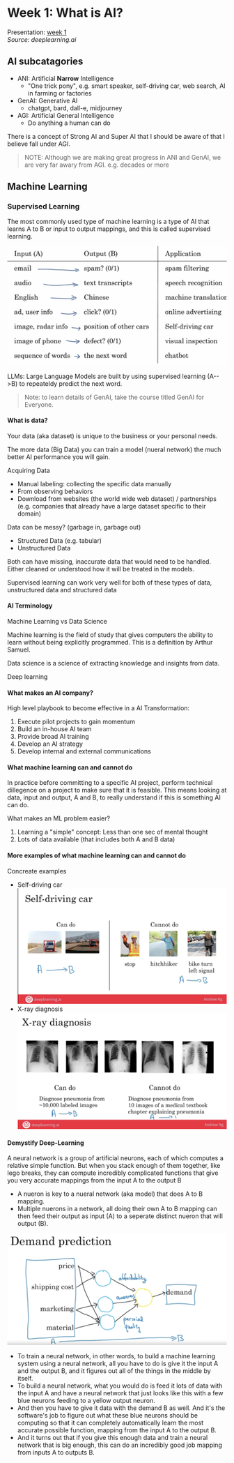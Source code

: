 # Week 1: What is AI?

Presentation: [week 1](docs/wk1/W1.pdf)
<br/>
*Source: deeplearning.ai*

## AI subcatagories

- ANI: Artificial **Narrow** Intelligence
    - "One trick pony", e.g. smart speaker, self-driving car, web search, AI in farming or factories 
- GenAI: Generative AI
    - chatgpt, bard, dall-e, midjourney
- AGI: Artificial General Intelligence
    - Do anything a human can do

There is a concept of Strong AI and Super AI that I should be aware of that I believe fall under AGI. 

> NOTE: Although we are making great progress in ANI and GenAI, we are very far awary from AGI. e.g. decades or more

## Machine Learning

### Supervised Learning
The most commonly used type of machine learning is a type of AI that learns A to B or input to output mappings, and this is called supervised learning.

![alt text](docs/wk1/a-and-b-mapping.png)

LLMs: Large Language Models are built by using supervised learning (A-->B) to repeateldy predict the next word.

> Note: to learn details of GenAI, take the course titled GenAI for Everyone.

#### What is data?

Your data (aka dataset) is unique to the business or your personal needs.

The more data (Big Data) you can train a model (nueral network) the much better AI performance you will gain.

Acquiring Data
- Manual labeling: collecting the specific data manually
- From observing behaviors
- Download from websites (the world wide web dataset) / partnerships (e.g. companies that already have a large dataset specific to their domain)

Data can be messy? (garbage in, garbage out)

- Structured Data (e.g. tabular)
- Unstructured Data

Both can have missing, inaccurate data that would need to be handled. Either cleaned or understood how it will be treated in the models.

Supervised learning can work very well for both of these types of data, unstructured data and structured data

#### AI Terminology

Machine Learning vs Data Science

Machine learning is the field of study that gives computers the ability to learn without being explicitly programmed. This is a definition by Arthur Samuel.

Data science is a science of extracting knowledge and insights from data.

Deep learning

#### What makes an AI company?

High level playbook to become effective in a AI Transformation:
1. Execute pilot projects to gain momentum
2. Build an in-house AI team
3. Provide broad AI training
4. Develop an AI strategy
5. Develop internal and external communications

#### What machine learning can and cannot do

In practice before committing to a specific AI project, perform technical dillegence on a project to make sure that it is feasible. 
This means looking at data, input and output, A and B, to really understand if this is something AI can do. 

What makes an ML problem easier?
1. Learning a "simple" concept: Less than one sec of mental thought
2. Lots of data available (that includes both A and B data)

#### More examples of what machine learning can and cannot do

Concreate examples
- Self-driving car
![alt text](docs//wk1/self-driving.png)
- X-ray diagnosis
![alt text](docs/wk1/xray.png)

#### Demystify Deep-Learning

A neural network is a group of artificial neurons, each of which computes a relative simple function. But when you stack enough of them together, like lego breaks, they can compute incredibly complicated functions that give you very accurate mappings from the input A to the output B

- A nueron is key to a nueral network (aka model) that does A to B mapping. 
- Multiple nuerons in a network, all doing their own A to B mapping can then feed their output as input (A) to a seperate distinct nueron that will output (B). 

![alt text](docs//wk1/nueral-example.png)

- To train a neural network, in other words, to build a machine learning system using a neural network, all you have to do is give it the input A and the output B, and it figures out all of the things in the middle by itself.
- To build a neural network, what you would do is feed it lots of data with the input A and have a neural network that just looks like this with a few blue neurons feeding to a yellow output neuron. 
- And then you have to give it data with the demand B as well. And it's the software's job to figure out what these blue neurons should be computing so that it can completely automatically learn the most accurate possible function, mapping from the input A to the output B. 
- And it turns out that if you give this enough data and train a neural network that is big enough, this can do an incredibly good job mapping from inputs A to outputs B.